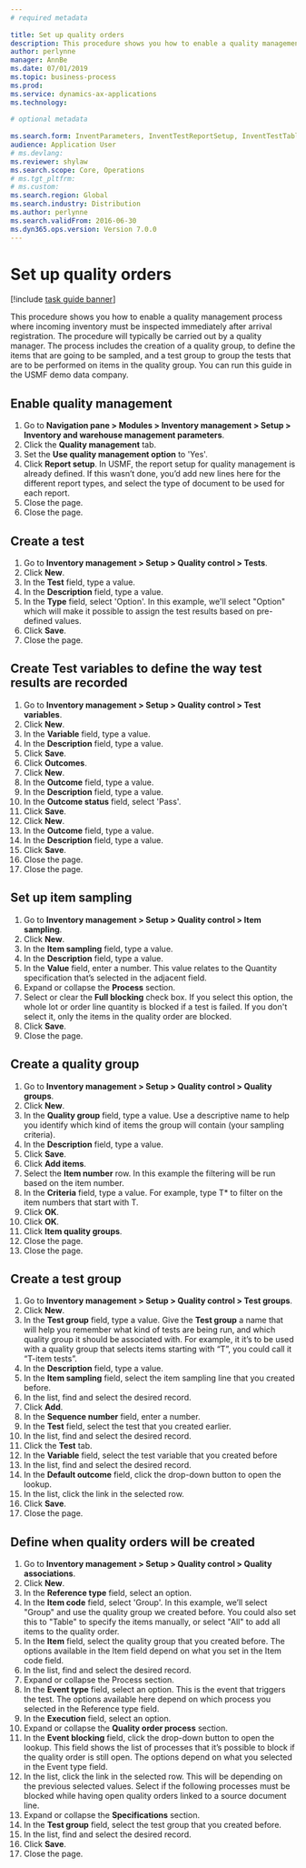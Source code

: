 ```yaml
--- 
# required metadata 
 
title: Set up quality orders
description: This procedure shows you how to enable a quality management process where incoming inventory must be inspected immediately after arrival registration. 
author: perlynne
manager: AnnBe 
ms.date: 07/01/2019
ms.topic: business-process 
ms.prod:  
ms.service: dynamics-ax-applications 
ms.technology:  
 
# optional metadata 
 
ms.search.form: InventParameters, InventTestReportSetup, InventTestTable, DefaultDashboard, InventTestVariable, InventTestVariableOutcome, InventItemSampling, InventTestQualityGroup, InventTestItemQualityGroupAdd, SysQueryForm, InventTestItemQualityGroup, InventTestGroup, InventTestAssociationTable   
audience: Application User 
# ms.devlang:  
ms.reviewer: shylaw
ms.search.scope: Core, Operations 
# ms.tgt_pltfrm:  
# ms.custom:  
ms.search.region: Global
ms.search.industry: Distribution
ms.author: perlynne
ms.search.validFrom: 2016-06-30 
ms.dyn365.ops.version: Version 7.0.0 
---
```

# Set up quality orders

[!include [task guide banner](../../includes/task-guide-banner.md)]

This procedure shows you how to enable a quality management process where incoming inventory must be inspected immediately after arrival registration. The procedure will typically be carried out by a quality manager. The process includes the creation of a quality group, to define the items that are going to be sampled, and a test group to group the tests that are to be performed on items in the quality group. You can run this guide in the USMF demo data company.


## Enable quality management
1. Go to **Navigation pane > Modules > Inventory management > Setup > Inventory and warehouse management parameters**.
2. Click the **Quality management** tab.
3. Set the **Use quality management option** to 'Yes'.
4. Click **Report setup**. In USMF, the report setup for quality management is already defined. If this wasn’t done, you’d add new lines here for the different report types, and select the type of document to be used for each report.  
5. Close the page.
6. Close the page.

## Create a test
1. Go to **Inventory management > Setup > Quality control > Tests**.
2. Click **New**.
3. In the **Test** field, type a value.
4. In the **Description** field, type a value.
5. In the **Type** field, select 'Option'. In this example, we'll select "Option" which will make it possible to assign the test results based on pre-defined values.  
6. Click **Save**.
7. Close the page.

## Create Test variables to define the way test results are recorded
1. Go to **Inventory management > Setup > Quality control > Test variables**.
2. Click **New**.
3. In the **Variable** field, type a value.
4. In the **Description** field, type a value.
5. Click **Save**.
6. Click **Outcomes**.
7. Click **New**.
8. In the **Outcome** field, type a value.
9. In the **Description** field, type a value.
10. In the **Outcome status** field, select 'Pass'.
11. Click **Save**.
12. Click **New**.
13. In the **Outcome** field, type a value.
14. In the **Description** field, type a value.
15. Click **Save**.
16. Close the page.
17. Close the page.

## Set up item sampling
1. Go to **Inventory management > Setup > Quality control > Item sampling**.
2. Click **New**.
3. In the **Item sampling** field, type a value.
4. In the **Description** field, type a value.
5. In the **Value** field, enter a number. This value relates to the Quantity specification that’s selected in the adjacent field.  
6. Expand or collapse the **Process** section.
7. Select or clear the **Full blocking** check box. If you select this option, the whole lot or order line quantity is blocked if a test is failed. If you don't select it, only the items in the quality order are blocked.  
8. Click **Save**.
9. Close the page.

## Create a quality group
1. Go to **Inventory management > Setup > Quality control > Quality groups**.
2. Click **New**.
3. In the **Quality group** field, type a value. Use a descriptive name to help you identify which kind of items the group will contain (your sampling criteria).  
4. In the **Description** field, type a value.
5. Click **Save**.
6. Click **Add items**.
7. Select the **Item number** row. In this example the filtering will be run based on  the item number.  
8. In the **Criteria** field, type a value. For example, type T* to filter on the item numbers that start with T.  
9. Click **OK**.
10. Click **OK**.
11. Click **Item quality groups**.
12. Close the page.
13. Close the page.

## Create a test group
1. Go to **Inventory management > Setup > Quality control > Test groups**.
2. Click **New**.
3. In the **Test group** field, type a value. Give the **Test group** a name that will help you remember what kind of tests are being run, and which quality group it should be associated with. For example, it it’s to be used with a quality group that selects items starting with “T”, you could call it “T-item tests”.  
4. In the **Description** field, type a value.
5. In the **Item sampling** field, select the item sampling line that you created before.
6. In the list, find and select the desired record.
7. Click **Add**.
8. In the **Sequence number** field, enter a number.
9. In the **Test** field, select the test that you created earlier.
10. In the list, find and select the desired record.
11. Click the **Test** tab.
12. In the **Variable** field, select the test variable that you created before
13. In the list, find and select the desired record.
14. In the **Default outcome** field, click the drop-down button to open the lookup.
15. In the list, click the link in the selected row.
16. Click **Save**.
17. Close the page.

## Define when quality orders will be created
1. Go to **Inventory management > Setup > Quality control > Quality associations**.
2. Click **New**.
3. In the **Reference type** field, select an option.
4. In the **Item code** field, select 'Group'. In this example, we’ll select "Group" and use the quality group we created before. You could also set this to "Table" to specify the items manually, or select "All" to add all items to the quality order.  
5. In the **Item** field, select the quality group that you created before. The options available in the Item field depend on what you set in the Item code field.  
6. In the list, find and select the desired record.
7. Expand or collapse the Process section.
8. In the **Event type** field, select an option. This is the event that triggers the test. The options available here depend on which process you selected in the Reference type field.  
9. In the **Execution** field, select an option.
10. Expand or collapse the **Quality order process** section.
11. In the **Event blocking** field, click the drop-down button to open the lookup. This field shows the list of processes that it’s possible to block if the quality order is still open. The options depend on what you selected in the Event type field.  
12. In the list, click the link in the selected row. This will be depending on the previous selected values. Select if the following processes must be blocked while having open quality orders linked to a source document line.  
13. Expand or collapse the **Specifications** section.
14. In the **Test group** field, select the test group that you created before.
15. In the list, find and select the desired record.
16. Click **Save**.
17. Close the page.

